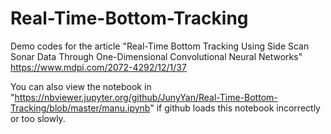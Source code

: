 # Real-Time-Bottom-Tracking
Demo codes for the article "Real-Time Bottom Tracking Using Side Scan Sonar Data Through One-Dimensional Convolutional Neural Networks" https://www.mdpi.com/2072-4292/12/1/37

You can also view the notebook in "https://nbviewer.jupyter.org/github/JunyYan/Real-Time-Bottom-Tracking/blob/master/manu.ipynb" if github loads this notebook incorrectly or too slowly.
